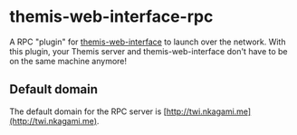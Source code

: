 # themis-web-interface-rpc

A RPC "plugin" for [themis-web-interface](https://github.com/natsukagami/themis-web-interface) to launch over the network.
With this plugin, your Themis server and themis-web-interface don't have to be on the same machine anymore!

## Default domain

The default domain for the RPC server is [http://twi.nkagami.me](http://twi.nkagami.me).
